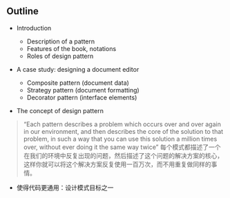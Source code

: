 ## Outline
* Introduction
    * Description of a pattern
    * Features of the book, notations 
    * Roles of design pattern
* A case study: designing a document editor
    * Composite pattern (document data)
    * Strategy pattern (document formatting)
    * Decorator pattern (interface elements)

* The concept of design pattern
> “Each pattern describes a problem which occurs over and over again in our environment, and then describes the core of the solution to that problem, in such a way that you can use this solution a million times over, without ever doing it the same way twice”
每个模式都描述了一个在我们的环境中反复出现的问题，然后描述了这个问题的解决方案的核心，这样你就可以将这个解决方案反复使用一百万次，而不用重复做同样的事情。

* 使得代码更通用：设计模式目标之一


